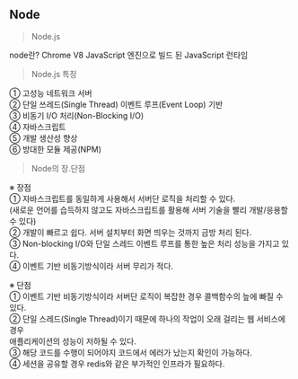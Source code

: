 ## Node

> Node.js

node란?
Chrome V8 JavaScript 엔진으로 빌드 된 JavaScript 런타임

> Node.js 특징

① 고성능 네트워크 서버   
② 단일 쓰레드(Single Thread) 이벤트 루프(Event Loop) 기반    
③ 비동기 I/O 처리(Non-Blocking I/O)   
④ 자바스크립트   
⑤ 개발 생산성 향상   
⑥ 방대한 모듈 제공(NPM)   

> Node의 장.단점

※ 장점   
① 자바스크립트를 동일하게 사용해서 서버단 로직을 처리할 수 있다.   
   (새로운 언어를 습득하지 않고도 자바스크립트를 활용해 서버 기술을 빨리 개발/응용할 수 있다)   
② 개발이 빠르고 쉽다. 서버 설치부터 화면 띄우는 것까지 금방 처리 된다.   
③ Non-blocking I/O와 단일 스레드 이벤트 루프를 통한 높은 처리 성능을 가지고 있다.   
④ 이벤트 기반 비동기방식이라 서버 무리가 적다.   

※ 단점   
① 이벤트 기반 비동기방식이라 서버단 로직이 복잡한 경우 콜백함수의 늪에 빠질 수 있다.   
② 단일 스레드(Single Thread)이기 때문에 하나의 작업이 오래 걸리는 웹 서비스에 경우    
    애플리케이션의 성능이 저하될 수 있다.   
③ 해당 코드를 수행이 되어야지 코드에서 에러가 났는지 확인이 가능하다.   
④ 세션을 공유할 경우 redis와 같은 부가적인 인프라가 필요하다.   